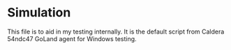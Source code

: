 # Simulation

This file is to aid in my testing internally. It is the default script from Caldera 54ndc47 GoLand agent for Windows testing. 
